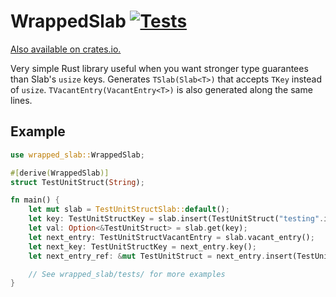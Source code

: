 # WrappedSlab [![Tests](https://github.com/lun3x/wrapped_slab/actions/workflows/rust.yml/badge.svg?branch=master)](https://github.com/lun3x/wrapped_slab/actions/workflows/rust.yml)

[Also available on crates.io.](https://crates.io/crates/wrapped_slab)

Very simple Rust library useful when you want stronger type guarantees than Slab's `usize` keys. Generates `TSlab(Slab<T>)` that accepts `TKey` instead of `usize`. `TVacantEntry(VacantEntry<T>)` is also generated along the same lines.

## Example
```rust
use wrapped_slab::WrappedSlab;

#[derive(WrappedSlab)]
struct TestUnitStruct(String);

fn main() {
    let mut slab = TestUnitStructSlab::default();
    let key: TestUnitStructKey = slab.insert(TestUnitStruct("testing".into()));
    let val: Option<&TestUnitStruct> = slab.get(key);
    let next_entry: TestUnitStructVacantEntry = slab.vacant_entry();
    let next_key: TestUnitStructKey = next_entry.key();
    let next_entry_ref: &mut TestUnitStruct = next_entry.insert(TestUnitStruct(format!("{next_key:?}")));

    // See wrapped_slab/tests/ for more examples
}
```

